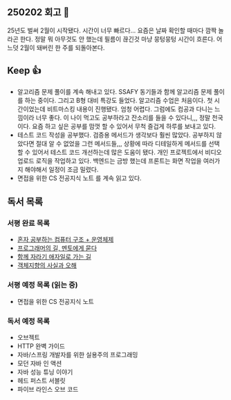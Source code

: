 ## 250202 회고 💬
25년도 벌써 2월이 시작됐다. 시간이 너무 빠르다... 요즘은 날짜 확인할 때마다 깜짝 놀라곤 한다. 정말 뭐 아무것도 안 했는데 필름이 끊긴것 마냥 뭉텅뭉텅 시간이 흐른다. 어느덧 2월이 돼버린 한 주를 되돌아본다.

## Keep 👍
- 알고리즘 문제 풀이를 계속 해내고 있다. SSAFY 동기들과 함께 알고리즘 문제 풀이를 하는 중이다. 그리고 B형 대비 특강도 들었다. 알고리즘 수업은 처음이다. 첫 시간이었는데 비트마스킹 내용이 진행됐다. 엄청 어렵다. 그럼에도 컴공과 다니는 느낌이라 너무 좋다. 이 나이 먹고도 공부하라고 잔소리를 들을 수 있다니,,, 정말 천국이다. 요즘 하고 싶은 공부를 맘껏 할 수 있어서 무척 즐겁게 하루를 보내고 있다.
- 테스트 코드 작성을 공부했다. 검증용 메서드가 생각보다 훨씬 많았다. 공부하지 않았다면 절대 알 수 없었을 그런 메서드들,,, 상황에 따라 디테일하게 메서드를 선택할 수 있어서 테스트 코드 개선하는데 많은 도움이 됐다. 
	개인 프로젝트에서 비디오 업로드 로직을 작업하고 있다. 백엔드는 금방 했는데 프론트는 화면 작업을 여러가지 해야해서 일정이 조금 밀렸다.
- 면접을 위한 CS 전공지식 노트 를 계속 읽고 있다.

## 독서 목록

### 서평 완료 목록
- [혼자 공부하는 컴퓨터 구조 + 운영체제](https://velog.io/@regular_jk_kim/혼자-공부하는-컴퓨터-구조-운영체제-를-읽고)
- [프로그래머의 길, 멘토에게 묻다](https://velog.io/@regular_jk_kim/프로그래머의-길-멘토에게-묻다-를-읽고-24jpq345)
- [함께 자라기 애자일로 가는 길](https://velog.io/@regular_jk_kim/함께-자라기-를-읽고)
- [객체지향의 사실과 오해](https://velog.io/@regular_jk_kim/객체지향의-사실과-오해-를-읽고)

###  서평 예정 목록 (읽는 중) 
- 면접을 위한 CS 전공지식 노트

### 독서 예정 목록
- 오브젝트
- HTTP 완벽 가이드
- 자바/스프링 개발자를 위한 실용주의 프로그래밍
- 모던 자바 인 액션
- 자바 성능 튜닝 이야기 
- 헤드 퍼스트 서블릿
- 파이브 라인스 오브 코드



